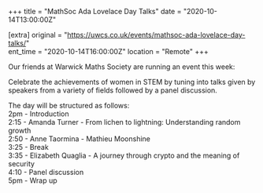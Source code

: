 +++
title = "MathSoc Ada Lovelace Day Talks"
date = "2020-10-14T13:00:00Z"

[extra]
original = "https://uwcs.co.uk/events/mathsoc-ada-lovelace-day-talks/"    
ent_time = "2020-10-14T16:00:00Z"
location = "Remote"
+++

Our friends at Warwick Maths Society are running an event this week:

Celebrate the achievements of women in STEM by tuning into talks given by speakers from a variety of fields followed by a panel discussion.

The day will be structured as follows:  
2pm - Introduction  
2:15 - Amanda Turner - From lichen to lightning: Understanding random growth  
2:50 - Anne Taormina - Mathieu Moonshine  
3:25 - Break  
3:35 - Elizabeth Quaglia - A journey through crypto and the meaning of security  
4:10 - Panel discussion  
5pm - Wrap up

